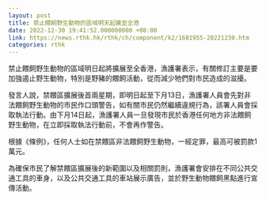 ```yaml
---
layout: post
title: 禁止餵飼野生動物的區域明天起擴至全港
date: 2022-12-30 19:41:52.000000000 +08:00
link: https://news.rthk.hk/rthk/ch/component/k2/1681955-20221230.htm
categories: rthk
---
```


禁止餵飼野生動物的區域明日起將擴展至全香港，漁護署表示，有關修訂主要是要加強遏止野生動物，特別是野豬的餵飼活動，從而減少牠們對市民造成的滋擾。

發言人說，禁餵區擴展後首兩星期，即明日起至下月13日，漁護署人員會先對非法餵飼野生動物的市民作口頭警告，如有關市民仍然繼續違規行為，該署人員會採取執法行動。由下月14日起，漁護署人員一旦發現市民於香港任何地方非法餵飼野生動物，在立即採取執法行動前，不會再作警告。

根據《條例》，任何人士如在禁餵區非法餵飼野生動物，一經定罪，最高可被罰款1萬元。

為確保市民了解禁餵區擴展後的新範圍以及相關罰則，漁護署會安排在不同公共交通工具的車身，以及公共交通工具的車站展示廣告，並於野生動物餵飼黑點進行宣傳活動。
